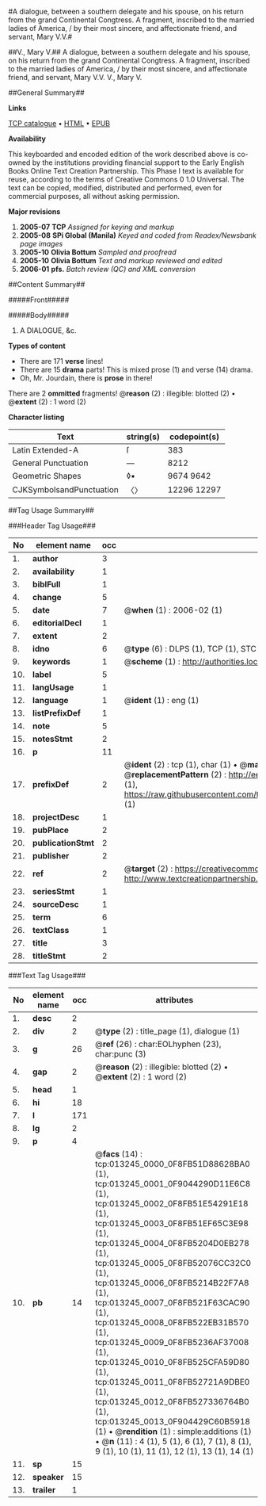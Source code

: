 #A dialogue, between a southern delegate and his spouse, on his return from the grand Continental Congtress. A fragment, inscribed to the married ladies of America, / by their most sincere, and affectionate friend, and servant, Mary V.V.#

##V., Mary V.##
A dialogue, between a southern delegate and his spouse, on his return from the grand Continental Congtress. A fragment, inscribed to the married ladies of America, / by their most sincere, and affectionate friend, and servant, Mary V.V.
V., Mary V.

##General Summary##

**Links**

[TCP catalogue](http://www.ota.ox.ac.uk/tcp/)  • 
[HTML](http://tei.it.ox.ac.uk/tcp/Texts-HTML/free/N10/N10447.html)  • 
[EPUB](http://tei.it.ox.ac.uk/tcp/Texts-EPUB/free/N10/N10447.epub)

**Availability**

This keyboarded and encoded edition of the
	       work described above is co-owned by the institutions
	       providing financial support to the Early English Books
	       Online Text Creation Partnership. This Phase I text is
	       available for reuse, according to the terms of Creative
	       Commons 0 1.0 Universal. The text can be copied,
	       modified, distributed and performed, even for
	       commercial purposes, all without asking permission.

**Major revisions**

1. __2005-07__ __TCP__ *Assigned for keying and markup*
1. __2005-08__ __SPi Global (Manila)__ *Keyed and coded from Readex/Newsbank page images*
1. __2005-10__ __Olivia Bottum__ *Sampled and proofread*
1. __2005-10__ __Olivia Bottum__ *Text and markup reviewed and edited*
1. __2006-01__ __pfs.__ *Batch review (QC) and XML conversion*

##Content Summary##

#####Front#####

#####Body#####

1. A DIALOGUE, &c.

**Types of content**

  * There are 171 **verse** lines!
  * There are 15 **drama** parts! This is mixed prose (1) and verse (14) drama.
  * Oh, Mr. Jourdain, there is **prose** in there!

There are 2 **ommitted** fragments! 
 @__reason__ (2) : illegible: blotted (2)  •  @__extent__ (2) : 1 word (2)

**Character listing**


|Text|string(s)|codepoint(s)|
|---|---|---|
|Latin Extended-A|ſ|383|
|General Punctuation|—|8212|
|Geometric Shapes|◊▪|9674 9642|
|CJKSymbolsandPunctuation|〈〉|12296 12297|

##Tag Usage Summary##

###Header Tag Usage###

|No|element name|occ|attributes|
|---|---|---|---|
|1.|__author__|3||
|2.|__availability__|1||
|3.|__biblFull__|1||
|4.|__change__|5||
|5.|__date__|7| @__when__ (1) : 2006-02 (1)|
|6.|__editorialDecl__|1||
|7.|__extent__|2||
|8.|__idno__|6| @__type__ (6) : DLPS (1), TCP (1), STC (1), NOTIS (1), IMAGE-SET (1), EVANS-CITATION (1)|
|9.|__keywords__|1| @__scheme__ (1) : http://authorities.loc.gov/ (1)|
|10.|__label__|5||
|11.|__langUsage__|1||
|12.|__language__|1| @__ident__ (1) : eng (1)|
|13.|__listPrefixDef__|1||
|14.|__note__|5||
|15.|__notesStmt__|2||
|16.|__p__|11||
|17.|__prefixDef__|2| @__ident__ (2) : tcp (1), char (1)  •  @__matchPattern__ (2) : ([0-9\-]+):([0-9IVX]+) (1), (.+) (1)  •  @__replacementPattern__ (2) : http://eebo.chadwyck.com/downloadtiff?vid=$1&page=$2 (1), https://raw.githubusercontent.com/textcreationpartnership/Texts/master/tcpchars.xml#$1 (1)|
|18.|__projectDesc__|1||
|19.|__pubPlace__|2||
|20.|__publicationStmt__|2||
|21.|__publisher__|2||
|22.|__ref__|2| @__target__ (2) : https://creativecommons.org/publicdomain/zero/1.0/ (1), http://www.textcreationpartnership.org/docs/. (1)|
|23.|__seriesStmt__|1||
|24.|__sourceDesc__|1||
|25.|__term__|6||
|26.|__textClass__|1||
|27.|__title__|3||
|28.|__titleStmt__|2||


###Text Tag Usage###

|No|element name|occ|attributes|
|---|---|---|---|
|1.|__desc__|2||
|2.|__div__|2| @__type__ (2) : title_page (1), dialogue (1)|
|3.|__g__|26| @__ref__ (26) : char:EOLhyphen (23), char:punc (3)|
|4.|__gap__|2| @__reason__ (2) : illegible: blotted (2)  •  @__extent__ (2) : 1 word (2)|
|5.|__head__|1||
|6.|__hi__|18||
|7.|__l__|171||
|8.|__lg__|2||
|9.|__p__|4||
|10.|__pb__|14| @__facs__ (14) : tcp:013245_0000_0F8FB51D88628BA0 (1), tcp:013245_0001_0F9044290D11E6C8 (1), tcp:013245_0002_0F8FB51E54291E18 (1), tcp:013245_0003_0F8FB51EF65C3E98 (1), tcp:013245_0004_0F8FB5204D0EB278 (1), tcp:013245_0005_0F8FB52076CC32C0 (1), tcp:013245_0006_0F8FB5214B22F7A8 (1), tcp:013245_0007_0F8FB521F63CAC90 (1), tcp:013245_0008_0F8FB522EB31B570 (1), tcp:013245_0009_0F8FB5236AF37008 (1), tcp:013245_0010_0F8FB525CFA59D80 (1), tcp:013245_0011_0F8FB52721A9DBE0 (1), tcp:013245_0012_0F8FB527336764B0 (1), tcp:013245_0013_0F904429C60B5918 (1)  •  @__rendition__ (1) : simple:additions (1)  •  @__n__ (11) : 4 (1), 5 (1), 6 (1), 7 (1), 8 (1), 9 (1), 10 (1), 11 (1), 12 (1), 13 (1), 14 (1)|
|11.|__sp__|15||
|12.|__speaker__|15||
|13.|__trailer__|1||
